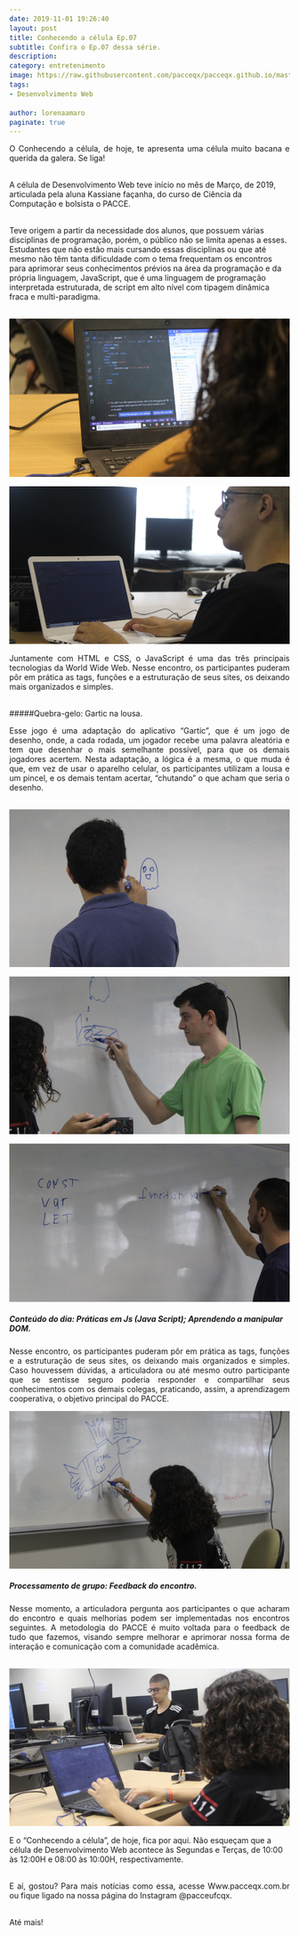 ```yaml
---
date: 2019-11-01 19:26:40
layout: post
title: Conhecendo a célula Ep.07
subtitle: Confira o Ep.07 dessa série.
description: 
category: entretenimento
image: https://raw.githubusercontent.com/pacceqx/pacceqx.github.io/master/assets/pic/2019-11-01/img5.png
tags:
- Desenvolvimento Web

author: lorenaamaro
paginate: true
---
```

<p style="text-align: justify">
O Conhecendo a célula, de hoje, te apresenta uma célula muito bacana e querida da galera. Se liga!<br><br>

A célula de Desenvolvimento Web teve início no mês de Março, de 2019, articulada pela aluna Kassiane façanha, do curso de Ciência da Computação e bolsista o PACCE.<br><br>

Teve origem a partir da necessidade dos alunos, que possuem várias disciplinas de programação, porém, o público não se limita apenas a esses. Estudantes que não estão mais cursando essas disciplinas ou que até mesmo não têm tanta dificuldade com o tema frequentam os encontros para aprimorar seus conhecimentos prévios na área da programação e da própria linguagem, JavaScript, que é uma linguagem de programação interpretada estruturada, de script em alto nível com tipagem dinâmica fraca e multi-paradigma.<br><br>
</p>

![](https://raw.githubusercontent.com/pacceqx/pacceqx.github.io/master/assets/pic/2019-11-01/img6.png)

![](https://raw.githubusercontent.com/pacceqx/pacceqx.github.io/master/assets/pic/2019-11-01/img7.png) 

<p style="text-align: justify"> 
Juntamente com HTML e CSS, o JavaScript é uma das três principais tecnologias da World Wide Web. Nesse encontro, os participantes puderam pôr em prática as tags, funções e a estruturação de seus sites, os deixando mais organizados e simples.
<br><br>
</p>

#####Quebra-gelo: Gartic na lousa.<br>
<p style="text-align: justify">
Esse jogo é uma adaptação do aplicativo “Gartic”, que é um jogo de desenho, onde, a cada rodada, um jogador recebe uma palavra aleatória e tem que desenhar o mais semelhante possível, para que os demais jogadores acertem. Nesta adaptação, a lógica é a mesma, o que muda é que, em vez de usar o aparelho celular, os participantes utilizam a lousa e um pincel, e os demais tentam acertar, “chutando” o que acham que seria o desenho.<br><br>
</p>

![](https://raw.githubusercontent.com/pacceqx/pacceqx.github.io/master/assets/pic/2019-11-01/img1.png)

![](https://raw.githubusercontent.com/pacceqx/pacceqx.github.io/master/assets/pic/2019-11-01/img2.png)

![](https://raw.githubusercontent.com/pacceqx/pacceqx.github.io/master/assets/pic/2019-11-01/img3.png)

##### Conteúdo do dia: Práticas em Js (Java Script); Aprendendo a manipular DOM.<br>
<p style="text-align: justify">
Nesse encontro, os participantes puderam pôr em prática as tags, funções e a estruturação de seus sites, os deixando mais organizados e simples. Caso houvessem dúvidas, a articuladora ou até mesmo outro participante que se sentisse seguro poderia responder e compartilhar seus conhecimentos com os demais colegas, praticando, assim, a aprendizagem cooperativa, o objetivo principal do PACCE.<br>
</p>


![](https://raw.githubusercontent.com/pacceqx/pacceqx.github.io/master/assets/pic/2019-11-01/img4.png)

##### Processamento de grupo: Feedback do encontro.<br>
<p style="text-align: justify">
Nesse momento, a articuladora pergunta aos participantes o que acharam do encontro e quais melhorias podem ser implementadas nos encontros seguintes. A metodologia do PACCE é muito voltada para o feedback de tudo que fazemos, visando sempre melhorar e aprimorar nossa forma de interação e comunicação com a comunidade acadêmica. <br><br>

![](https://raw.githubusercontent.com/pacceqx/pacceqx.github.io/master/assets/pic/2019-11-01/img5.png)

E o “Conhecendo a célula”, de hoje, fica por aqui. Não esqueçam que a célula de Desenvolvimento Web acontece às Segundas e Terças, de 10:00 às 12:00H e 08:00 às 10:00H, respectivamente.<br><br>
</p>


<p style="text-align: justify">
E aí, gostou? Para mais notícias como essa, acesse Www.pacceqx.com.br ou fique ligado na nossa página do Instagram @pacceufcqx. <br><br>

Até mais! <br><br>
</p> 

